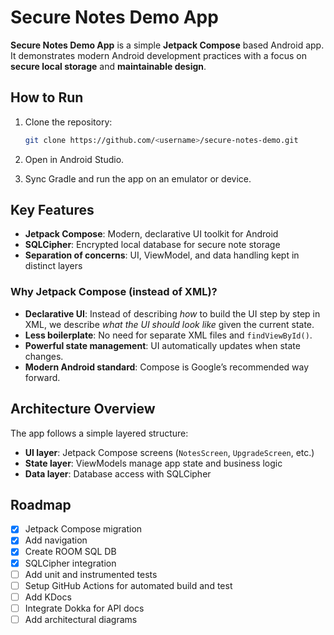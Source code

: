 # Secure Notes Demo App

**Secure Notes Demo App** is a simple **Jetpack Compose** based Android app.  
It demonstrates modern Android development practices with a focus on **secure local storage** and **maintainable design**.



## How to Run

1. Clone the repository:  
   ```bash
   git clone https://github.com/<username>/secure-notes-demo.git
2. Open in Android Studio.

3. Sync Gradle and run the app on an emulator or device.



## Key Features

- **Jetpack Compose**: Modern, declarative UI toolkit for Android  
- **SQLCipher**: Encrypted local database for secure note storage  
- **Separation of concerns**: UI, ViewModel, and data handling kept in distinct layers  

### Why Jetpack Compose (instead of XML)?
- **Declarative UI**: Instead of describing *how* to build the UI step by step in XML, we describe *what the UI should look like* given the current state.
- **Less boilerplate**: No need for separate XML files and `findViewById()`.
- **Powerful state management**: UI automatically updates when state changes.
- **Modern Android standard**: Compose is Google’s recommended way forward.



## Architecture Overview

The app follows a simple layered structure:

- **UI layer**: Jetpack Compose screens (`NotesScreen`, `UpgradeScreen`, etc.)  
- **State layer**: ViewModels manage app state and business logic  
- **Data layer**: Database access with SQLCipher  



## Roadmap

- [x] Jetpack Compose migration 
- [x] Add navigation
- [x] Create ROOM SQL DB
- [x] SQLCipher integration  
- [ ] Add unit and instrumented tests  
- [ ] Setup GitHub Actions for automated build and test   
- [ ] Add KDocs  
- [ ] Integrate Dokka for API docs
- [ ] Add architectural diagrams
